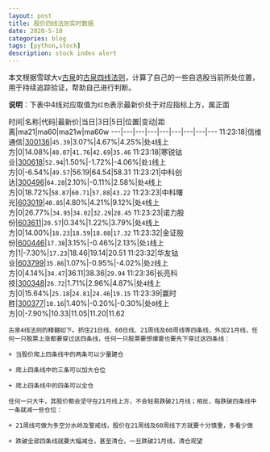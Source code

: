 ```yaml
---
layout: post
title: 股价四线法则实时数据
date: 2020-5-10
categories: blog
tags: [python,stock]
description: stock index alert
---
```



本文根据雪球大v[古泉](https://xueqiu.com/u/7148646888)的[古泉四线法则](https://xueqiu.com/7148646888/130498192)，计算了自己的一些自选股当前所处位置，用于持续追踪验证，帮助自己进行判断。

**说明**：下表中4线对应取值为`红色`表示最新价处于对应指标上方，属正面

时间|名称|代码|最新价|当日|3日|5日|位置|变动|距离|ma21|ma60|ma21w|ma60w
---|---|---|---|---|---|---|---|---
11:23:18|信维通信|[300136](https://xueqiu.com/S/SZ300136)|`45.39`|3.07%|4.67%|4.25%|处`4`线上方|0|14.08%|`40.07`|`41.76`|`42.69`|`35.46`
11:23:18|寒锐钴业|[300618](https://xueqiu.com/S/SZ300618)|`52.94`|1.50%|-1.72%|-4.06%|处`1`线上方|0|-6.54%|`49.57`|56.19|64.54|58.31
11:23:21|中科创达|[300496](https://xueqiu.com/S/SZ300496)|`64.28`|2.10%|-0.11%|2.58%|处`4`线上方|0|18.72%|`58.87`|`60.71`|`57.88`|`43.22`
11:23:23|中科曙光|[603019](https://xueqiu.com/S/SH603019)|`40.85`|4.80%|4.21%|9.12%|处`4`线上方|0|26.77%|`34.95`|`34.02`|`32.29`|`28.45`
11:23:23|诺力股份|[603611](https://xueqiu.com/S/SH603611)|`20.57`|0.34%|1.22%|3.79%|处`4`线上方|0|14.00%|`18.23`|`18.59`|`18.08`|`17.32`
11:23:32|金证股份|[600446](https://xueqiu.com/S/SH600446)|`17.38`|3.15%|-0.46%|2.13%|处`1`线上方|1|-7.30%|`17.23`|18.46|19.14|20.51
11:23:32|华友钴业|[603799](https://xueqiu.com/S/SH603799)|`35.86`|1.07%|-0.95%|-4.02%|处`2`线上方|0|4.14%|`34.47`|36.11|38.36|`29.94`
11:23:36|长亮科技|[300348](https://xueqiu.com/S/SZ300348)|`26.72`|1.71%|2.96%|4.87%|处`4`线上方|0|15.64%|`25.18`|`24.81`|`24.46`|`19.15`
11:23:39|赢时胜|[300377](https://xueqiu.com/S/SZ300377)|`10.16`|1.40%|-0.20%|-0.30%|处`0`线上方|0|-7.90%|10.33|11.05|11.20|11.62

```
古泉4线法则的精髓如下。抓住21日线、60日线、21周线及60周线等四条线，外加21月线，任何一只股票上涨都要穿过这四条线，任何一只股票要想爆雷也要先下穿过这四条线：

+ 当股价爬上四条线中的两条可以少量建仓

+ 爬上四条线中的三条可以加大仓位

+ 爬上四条线中的四条可以全仓

任何一只大牛，其股价都会坚守在21月线上方，不会轻易跌破21月线；相反，每跌破四条线中一条就减一些仓位：

+ 21周线可做为多空分水岭及警戒线，股价在21周线及60周线下方就要十分慎重，多看少做

+ 跌破全部四条线就要大幅减仓，甚至清仓，一旦跌破21月线，清仓观望
```